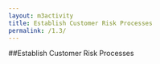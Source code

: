 ```yaml
---
layout: m3activity
title: Establish Customer Risk Processes
permalink: /1.3/
---
```

##Establish Customer Risk Processes

